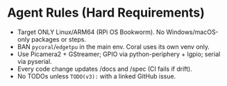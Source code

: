 # Agent Rules (Hard Requirements)

- Target ONLY Linux/ARM64 (RPi OS Bookworm). No Windows/macOS-only packages or steps.
- BAN `pycoral`/`edgetpu` in the main env. Coral uses its own venv only.
- Use Picamera2 + GStreamer; GPIO via python-periphery + lgpio; serial via pyserial.
- Every code change updates /docs and /spec (CI fails if drift).
- No TODOs unless `TODO(v3):` with a linked GitHub issue.
